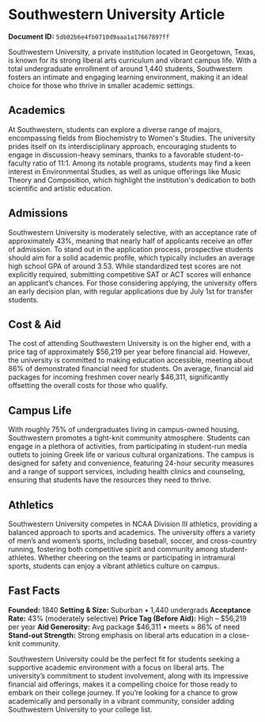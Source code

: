 # Southwestern University Article

**Document ID:** `5db02b6e4fb0710d9aaa1a17667897ff`

Southwestern University, a private institution located in Georgetown, Texas, is known for its strong liberal arts curriculum and vibrant campus life. With a total undergraduate enrollment of around 1,440 students, Southwestern fosters an intimate and engaging learning environment, making it an ideal choice for those who thrive in smaller academic settings.

## Academics
At Southwestern, students can explore a diverse range of majors, encompassing fields from Biochemistry to Women's Studies. The university prides itself on its interdisciplinary approach, encouraging students to engage in discussion-heavy seminars, thanks to a favorable student-to-faculty ratio of 11:1. Among its notable programs, students may find a keen interest in Environmental Studies, as well as unique offerings like Music Theory and Composition, which highlight the institution's dedication to both scientific and artistic education.

## Admissions
Southwestern University is moderately selective, with an acceptance rate of approximately 43%, meaning that nearly half of applicants receive an offer of admission. To stand out in the application process, prospective students should aim for a solid academic profile, which typically includes an average high school GPA of around 3.53. While standardized test scores are not explicitly required, submitting competitive SAT or ACT scores will enhance an applicant’s chances. For those considering applying, the university offers an early decision plan, with regular applications due by July 1st for transfer students.

## Cost & Aid
The cost of attending Southwestern University is on the higher end, with a price tag of approximately $56,219 per year before financial aid. However, the university is committed to making education accessible, meeting about 86% of demonstrated financial need for students. On average, financial aid packages for incoming freshmen cover nearly $46,311, significantly offsetting the overall costs for those who qualify.

## Campus Life
With roughly 75% of undergraduates living in campus-owned housing, Southwestern promotes a tight-knit community atmosphere. Students can engage in a plethora of activities, from participating in student-run media outlets to joining Greek life or various cultural organizations. The campus is designed for safety and convenience, featuring 24-hour security measures and a range of support services, including health clinics and counseling, ensuring that students have the resources they need to thrive.

## Athletics
Southwestern University competes in NCAA Division III athletics, providing a balanced approach to sports and academics. The university offers a variety of men’s and women’s sports, including baseball, soccer, and cross-country running, fostering both competitive spirit and community among student-athletes. Whether cheering on the teams or participating in intramural sports, students can enjoy a vibrant athletics culture on campus.

## Fast Facts
**Founded:** 1840
**Setting & Size:** Suburban • 1,440 undergrads
**Acceptance Rate:** 43% (moderately selective)
**Price Tag (Before Aid):** High – $56,219 per year
**Aid Generosity:** Avg package $46,311 • meets ≈ 86% of need
**Stand-out Strength:** Strong emphasis on liberal arts education in a close-knit community.

Southwestern University could be the perfect fit for students seeking a supportive academic environment with a focus on liberal arts. The university’s commitment to student involvement, along with its impressive financial aid offerings, makes it a compelling choice for those ready to embark on their college journey. If you’re looking for a chance to grow academically and personally in a vibrant community, consider adding Southwestern University to your college list.
